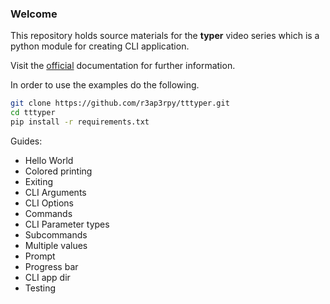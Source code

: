 ### Welcome

This repository holds source materials for the **typer** video series which is a python module for creating CLI application.

Visit the [official](https://typer.tiangolo.com/) documentation for further information.

In order to use the examples do the following.

``` bash
git clone https://github.com/r3ap3rpy/tttyper.git
cd tttyper
pip install -r requirements.txt
```

Guides:
- Hello World
- Colored printing
- Exiting
- CLI Arguments
- CLI Options
- Commands
- CLI Parameter types
- Subcommands
- Multiple values
- Prompt
- Progress bar
- CLI app dir
- Testing
